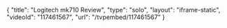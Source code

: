 {
    "title": "Logitech mk710 Review",
    "type": "solo",
    "layout": "iframe-static",
    "videoId": "117461567",
    "url": "\/tvpembed\/117461567"
}